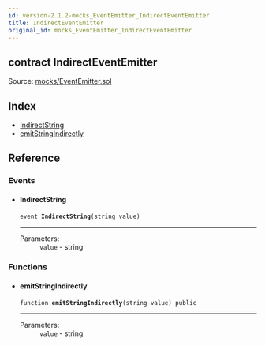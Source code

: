 ```yaml
---
id: version-2.1.2-mocks_EventEmitter_IndirectEventEmitter
title: IndirectEventEmitter
original_id: mocks_EventEmitter_IndirectEventEmitter
---
```


<div class="contract-doc"><div class="contract"><h2 class="contract-header"><span class="contract-kind">contract</span> IndirectEventEmitter</h2><div class="source">Source: <a href="https://github.com/OpenZeppelin/zeppelin-solidity/blob/v2.1.2/contracts/mocks/EventEmitter.sol" target="_blank">mocks/EventEmitter.sol</a></div></div><div class="index"><h2>Index</h2><ul><li><a href="mocks_EventEmitter_IndirectEventEmitter.html#IndirectString">IndirectString</a></li><li><a href="mocks_EventEmitter_IndirectEventEmitter.html#emitStringIndirectly">emitStringIndirectly</a></li></ul></div><div class="reference"><h2>Reference</h2><div class="events"><h3>Events</h3><ul><li><div class="item event"><span id="IndirectString" class="anchor-marker"></span><h4 class="name">IndirectString</h4><div class="body"><code class="signature">event <strong>IndirectString</strong><span>(string value) </span></code><hr/><dl><dt><span class="label-parameters">Parameters:</span></dt><dd><div><code>value</code> - string</div></dd></dl></div></div></li></ul></div><div class="functions"><h3>Functions</h3><ul><li><div class="item function"><span id="emitStringIndirectly" class="anchor-marker"></span><h4 class="name">emitStringIndirectly</h4><div class="body"><code class="signature">function <strong>emitStringIndirectly</strong><span>(string value) </span><span>public </span></code><hr/><dl><dt><span class="label-parameters">Parameters:</span></dt><dd><div><code>value</code> - string</div></dd></dl></div></div></li></ul></div></div></div>
